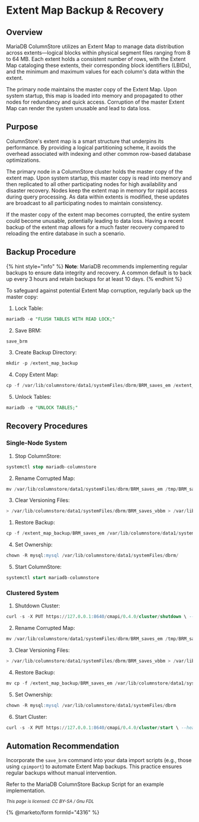 # Extent Map Backup & Recovery

## Overview

MariaDB ColumnStore utilizes an Extent Map to manage data distribution across extents—logical blocks within physical segment files ranging from 8 to 64 MB. Each extent holds a consistent number of rows, with the Extent Map cataloging these extents, their corresponding block identifiers (LBIDs), and the minimum and maximum values for each column's data within the extent.​

The primary node maintains the master copy of the Extent Map. Upon system startup, this map is loaded into memory and propagated to other nodes for redundancy and quick access. Corruption of the master Extent Map can render the system unusable and lead to data loss.​

## Purpose

ColumnStore's extent map is a smart structure that underpins its performance. By providing a logical partitioning scheme, it avoids the overhead associated with indexing and other common row-based database optimizations.

The primary node in a ColumnStore cluster holds the master copy of the extent map. Upon system startup, this master copy is read into memory and then replicated to all other participating nodes for high availability and disaster recovery. Nodes keep the extent map in memory for rapid access during query processing. As data within extents is modified, these updates are broadcast to all participating nodes to maintain consistency.

If the master copy of the extent map becomes corrupted, the entire system could become unusable, potentially leading to data loss. Having a recent backup of the extent map allows for a much faster recovery compared to reloading the entire database in such a scenario.

## Backup Procedure

{% hint style="info" %}
**Note**: MariaDB recommends implementing regular backups to ensure data integrity and recovery. A common default is to back up every 3 hours and retain backups for at least 10 days.
{% endhint %}

To safeguard against potential Extent Map corruption, regularly back up the master copy:

1. Lock Table:

```sql
mariadb -e "FLUSH TABLES WITH READ LOCK;"
```

2. Save BRM:

```sql
save_brm
```

3. Create Backup Directory:

```sql
mkdir -p /extent_map_backup
```

4. Copy Extent Map:

```sql
cp -f /var/lib/columnstore/data1/systemFiles/dbrm/BRM_saves_em /extent_map_backup
```

5. Unlock Tables:

```sql
mariadb -e "UNLOCK TABLES;"
```

## Recovery Procedures

### Single-Node System

1. Stop ColumnStore:

```sql
systemctl stop mariadb-columnstore
```

2. Rename Corrupted Map:

```sql
mv /var/lib/columnstore/data1/systemFiles/dbrm/BRM_saves_em /tmp/BRM_saves_em.bad
```

3. Clear Versioning Files:

```sql
> /var/lib/columnstore/data1/systemFiles/dbrm/BRM_saves_vbbm > /var/lib/columnstore/data1/systemFiles/dbrm/BRM_saves_vss
```

1. Restore Backup:

```sql
cp -f /extent_map_backup/BRM_saves_em /var/lib/columnstore/data1/systemFiles/dbrm/
```

4. Set Ownership:

```sql
chown -R mysql:mysql /var/lib/columnstore/data1/systemFiles/dbrm/
```

5. Start ColumnStore:

```sql
systemctl start mariadb-columnstore
```

### Clustered System

1. Shutdown Cluster:

```sql
curl -s -X PUT https://127.0.0.1:8640/cmapi/0.4.0/cluster/shutdown \ --header 'Content-Type:application/json' \ --header 'x-api-key:your_api_key' \ --data '{"timeout":60}' -k
```

2. Rename Corrupted Map:

```sql
mv /var/lib/columnstore/data1/systemFiles/dbrm/BRM_saves_em /tmp/BRM_saves_em.bad
```

3. Clear Versioning Files:

```sql
> /var/lib/columnstore/data1/systemFiles/dbrm/BRM_saves_vbbm > /var/lib/columnstore/data1/systemFiles/dbrm/BRM_saves_vss
```

4. Restore Backup:

```sql
mv cp -f /extent_map_backup/BRM_saves_em /var/lib/columnstore/data1/systemFiles/dbrm/
```

5. Set Ownership:

```sql
chown -R mysql:mysql /var/lib/columnstore/data1/systemFiles/dbrm
```

6. Start Cluster:

```sql
curl -s -X PUT https://127.0.0.1:8640/cmapi/0.4.0/cluster/start \ --header 'Content-Type:application/json' \ --header 'x-api-key:your_api_key' \ --data '{"timeout":60}' -k
```

## Automation Recommendation

Incorporate the `save_brm` command into your data import scripts (e.g., those using `cpimport`) to automate Extent Map backups. This practice ensures regular backups without manual intervention.&#x20;

Refer to the MariaDB ColumnStore Backup Script for an example implementation.​

<sub>_This page is licensed: CC BY-SA / Gnu FDL_</sub>

{% @marketo/form formId="4316" %}
